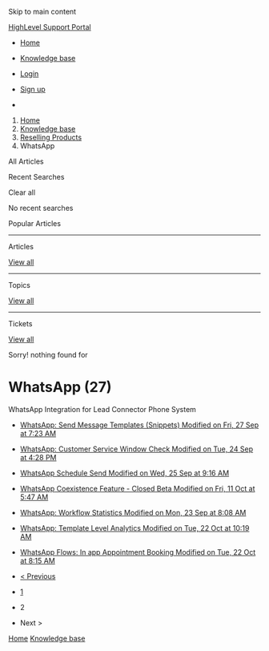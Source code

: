 Skip to main content

[ HighLevel Support Portal ](https://help.gohighlevel.com)

  * [ Home ](/support/home)
  * [ Knowledge base ](/support/solutions)

  * [Login](/support/login)
  * [Sign up](/support/signup)
  * 

  1. [Home](/support/home)
  2. [Knowledge base](/support/solutions)
  3. [Reselling Products](/support/solutions/48000454568)
  4. WhatsApp

All  Articles 

Recent Searches

Clear all

No recent searches

Popular Articles

* * *

Articles

[View all](/support/search/solutions)

* * *

Topics

[View all](/support/search/topics)

* * *

Tickets

[View all](/support/search/tickets)

Sorry! nothing found for   

# WhatsApp (27)

WhatsApp Integration for Lead Connector Phone System

  * [ WhatsApp: Send Message Templates (Snippets) Modified on Fri, 27 Sep at 7:23 AM  ](/support/solutions/articles/155000003069-whatsapp-send-message-templates-snippets-)
  * [ WhatsApp: Customer Service Window Check Modified on Tue, 24 Sep at 4:28 PM  ](/support/solutions/articles/155000003235-whatsapp-customer-service-window-check)
  * [ WhatsApp Schedule Send Modified on Wed, 25 Sep at 9:16 AM  ](/support/solutions/articles/155000003402-whatsapp-schedule-send)
  * [ WhatsApp Coexistence Feature - Closed Beta Modified on Fri, 11 Oct at 5:47 AM  ](/support/solutions/articles/155000003417-whatsapp-coexistence-feature-closed-beta)
  * [ WhatsApp: Workflow Statistics Modified on Mon, 23 Sep at 8:08 AM  ](/support/solutions/articles/155000003567-whatsapp-workflow-statistics)
  * [ WhatsApp: Template Level Analytics Modified on Tue, 22 Oct at 10:19 AM  ](/support/solutions/articles/155000003714-whatsapp-template-level-analytics)
  * [ WhatsApp Flows: In app Appointment Booking Modified on Tue, 22 Oct at 8:15 AM  ](/support/solutions/articles/155000003720-whatsapp-flows-in-app-appointment-booking)

  * [< Previous](/support/solutions/folders/48000683465/page/1)
  * [1](/support/solutions/folders/48000683465/page/1)
  * 2
  * Next >

[Home](/support/home) [Knowledge base](/support/solutions)
